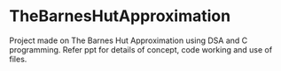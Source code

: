 # TheBarnesHutApproximation
Project made on The Barnes Hut Approximation using DSA and C programming. Refer ppt for details of concept, code working and use of files.
